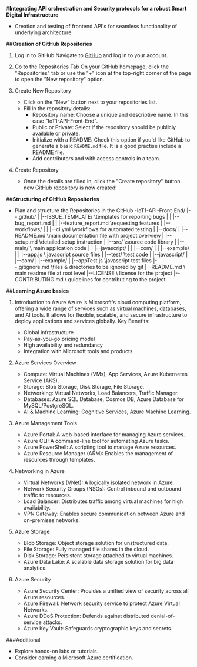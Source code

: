 #**Integrating API orchestration and Security protocols for a robust Smart Digital Infrastructure**
- Creation and testing of frontend API's for seamless functionality of underlying architecture 

##**Creation of GitHub Repositories** 
1. Log in to GitHub
   Navigate to [GitHub](https://github.com) and log in to your account.

2. Go to the Repositories Tab
   On your GitHub homepage, click the "Repositories" tab or use the "+" icon at the top-right corner of the page to open the "New repository" option.

3. Create New Repository  
   - Click on the "New" button next to your repositories list.
   - Fill in the repository details:
     - Repository name: Choose a unique and descriptive name. In this case "IoT1-API-Front-End".
     - Public or Private: Select if the repository should be publicly available or private.
     - Initialize with a README: Check this option if you'd like GitHub to generate a basic `README.md` file. It is a good practise       include a README file.
     - Add contributors and with access controls in a team.

4. Create Repository  
   - Once the details are filled in, click the "Create repository" button.  
     new GitHub repository is now created!

##**Structuring of GitHub Repositories**
  - Plan and structure the Repositories in the GitHub
   -IoT1-API-Front-End/
    |--.github/
    |   |--ISSUE_TEMPLATE/       \\templates for reporting bugs
    |   |  |--bug_report.md
    |   |  |--feature_report.md  \\requesting features
    |   |--workflows/
    |   |  |--ci.yml             \\workflows for automated testing
    | 
    |--docs/
    |   |--README.md  \\main documentation file with project overview
    |   |--setup.md   \\detailed setup instruction
    |
    |--src/                      \\source code library
    |  |--main/                  \\ main application code
    |  |  |--javascript/
    |  |      |--com/
    |  |         |--example/
    |  |             |--app.js    \\ javascript source files
    |  |--test/                   \\test code
    |      |--javascript/
    |          |--com/
    |             |--example/
    |                 |--appTest.js  \\javascript test files
    |--.gitignore.md                 \\files & directories to be ignored by git
    |--README.md                     \\ main readme file at root level
    |--LICENSE                       \\ license for the project
    |--CONTRIBUTING.md               \\ guidelines for contributing to the project

##**Learning Azure basics**
1. Introduction to Azure
Azure is Microsoft's cloud computing platform, offering a wide range of services such as virtual machines, databases, and AI tools. It allows for flexible, scalable, and secure infrastructure to deploy applications and services globally.
   Key Benefits:
   - Global infrastructure
   - Pay-as-you-go pricing model
   - High availability and redundancy
   - Integration with Microsoft tools and products

2. Azure Services Overview
   - Compute: Virtual Machines (VMs), App Services, Azure Kubernetes Service (AKS).
   - Storage: Blob Storage, Disk Storage, File Storage.
   - Networking: Virtual Networks, Load Balancers, Traffic Manager.
   - Databases: Azure SQL Database, Cosmos DB, Azure Database for MySQL/PostgreSQL.
   - AI & Machine Learning: Cognitive Services, Azure Machine Learning.
  
3. Azure Management Tools
   - Azure Portal: A web-based interface for managing Azure services.
   - Azure CLI: A command-line tool for automating Azure tasks.
   - Azure PowerShell: A scripting tool to manage Azure resources.
   - Azure Resource Manager (ARM): Enables the management of resources through templates.

4. Networking in Azure
   - Virtual Networks (VNet): A logically isolated network in Azure.
   - Network Security Groups (NSGs): Control inbound and outbound traffic to resources.
   - Load Balancer: Distributes traffic among virtual machines for high availability.
   - VPN Gateway: Enables secure communication between Azure and on-premises networks.

5. Azure Storage
   - Blob Storage: Object storage solution for unstructured data.
   - File Storage: Fully managed file shares in the cloud.
   - Disk Storage: Persistent storage attached to virtual machines.
   - Azure Data Lake: A scalable data storage solution for big data analytics.

6. Azure Security
   - Azure Security Center: Provides a unified view of security across all Azure resources.
   - Azure Firewall: Network security service to protect Azure Virtual Networks.
   - Azure DDoS Protection: Defends against distributed denial-of-service attacks.
   - Azure Key Vault: Safeguards cryptographic keys and secrets.
 
###Additional 
   - Explore hands-on labs or tutorials.
   - Consider earning a Microsoft Azure certification.
